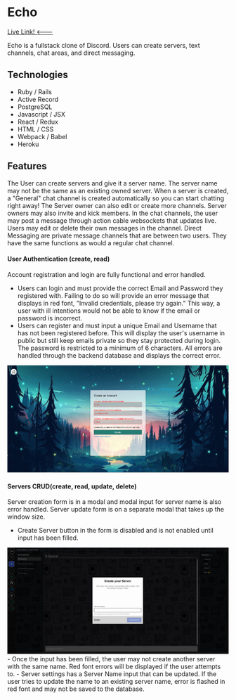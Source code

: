 # Echo
<a href="https://echo-discordclone.herokuapp.com/#/" target="_blank">Live Link! <---</a>

Echo is a fullstack clone of Discord. Users can create servers, text channels, chat areas, and direct messaging.

## Technologies
* Ruby / Rails
* Active Record
* PostgreSQL
* Javascript / JSX
* React / Redux
* HTML / CSS
* Webpack / Babel
* Heroku

## Features
The User can create servers and give it a server name. The server name may not be the same as an existing owned server. When a server is created, a "General" chat channel is created automatically so you can start chatting right away! The Server owner can also edit or create more channels. Server owners may also invite and kick members. In the chat channels, the user may post a message through action cable websockets that updates live. Users may edit or delete their own messages in the channel. Direct Messaging are private message channels that are between two users. They have the same functions as would a regular chat channel.

#### User Authentication (create, read)
Account registration and login are fully functional and error handled.
- Users can login and must provide the correct Email and Password they registered with. Failing to do so will provide an error message that displays in red font, "Invalid credentials, please try again." This way, a user with ill intentions would not be able to know if the email or password is incorrect.
- Users can register and must input a unique Email and Username that has not been registered before. This will display the user's username in public but still keep emails private so they stay protected during login. The password is restricted to a minimum of 6 characters. All errors are handled through the backend database and displays the correct error.
<img src="/app/assets/images/EchoAuth.png" alt="UserAuth">

#### Servers CRUD(create, read, update, delete)
Server creation form is in a modal and modal input for server name is also error handled. Server update form is on a separate modal that takes up the window size.
- Create Server button in the form is disabled and is not enabled until input has been filled.
<img src="/app/assets/images/EchoServer.png" alt="ServerCreate">
- Once the input has been filled, the user may not create another server with the same name. Red font errors will be displayed if the user attempts to.
- Server settings has a Server Name input that can be updated. If the user tries to update the name to an existing server name, error is flashed in red font and may not be saved to the database.

<!-- #### Channels CRUD(create, read, update, delete)


#### Messages (create, read) -->
